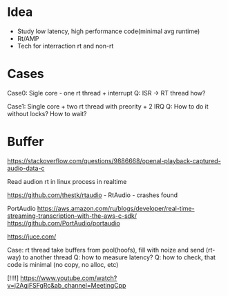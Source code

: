 # Idea
- Study low latency, high performance code(minimal avg runtime)
- Rt/AMP
- Tech for interraction rt and non-rt

# Cases

Case0:
Sigle core - one rt thread + interrupt
Q: ISR -> RT thread how?

Case1:
Single core + two rt thread with preority + 2 IRQ
Q: How to do it without locks? How to wait?

# Buffer

https://stackoverflow.com/questions/9886668/openal-playback-captured-audio-data-c

Read audion rt in linux
process in realtime

https://github.com/thestk/rtaudio - RtAudio - crashes found

PortAudio
https://aws.amazon.com/ru/blogs/developer/real-time-streaming-transcription-with-the-aws-c-sdk/
https://github.com/PortAudio/portaudio

https://juce.com/



Case: rt thread take buffers from pool(hoofs), fill with noize and send (rt-way) to another thread
Q: how to measure latency?
Q: how to check, that code is minimal (no copy, no alloc, etc)

[!!!!]
https://www.youtube.com/watch?v=j2AgjFSFgRc&ab_channel=MeetingCpp